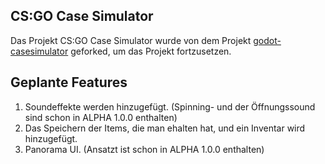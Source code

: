 ## CS:GO Case Simulator <br/>
Das Projekt CS:GO Case Simulator wurde von dem Projekt <a href="https://github.com/mberkdemir/godot-casesimulator">godot-casesimulator</A> geforked, um das Projekt fortzusetzen.
<br/>

## Geplante Features <br/>
1) Soundeffekte werden hinzugefügt. (Spinning- und der Öffnungssound sind schon in ALPHA 1.0.0 enthalten)
2) Das Speichern der Items, die man ehalten hat, und ein Inventar wird hinzugefügt.
3) Panorama UI. (Ansatzt ist schon in ALPHA 1.0.0 enthalten)
